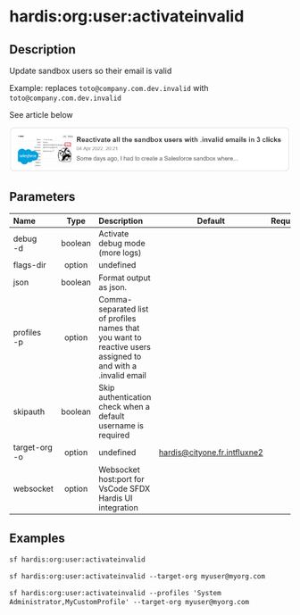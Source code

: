 <!-- This file has been generated with command 'sf hardis:doc:plugin:generate'. Please do not update it manually or it may be overwritten -->
# hardis:org:user:activateinvalid

## Description

Update sandbox users so their email is valid

  Example: replaces `toto@company.com.dev.invalid` with `toto@company.com.dev.invalid`

See article below

[![Reactivate all the sandbox users with .invalid emails in 3 clicks](https://github.com/hardisgroupcom/sfdx-hardis/raw/main/docs/assets/images/article-invalid-email.jpg)](https://nicolas.vuillamy.fr/reactivate-all-the-sandbox-users-with-invalid-emails-in-3-clicks-2265af4e3a3d)


## Parameters

| Name              |  Type   | Description                                                                                                  |           Default            | Required | Options |
|:------------------|:-------:|:-------------------------------------------------------------------------------------------------------------|:----------------------------:|:--------:|:-------:|
| debug<br/>-d      | boolean | Activate debug mode (more logs)                                                                              |                              |          |         |
| flags-dir         | option  | undefined                                                                                                    |                              |          |         |
| json              | boolean | Format output as json.                                                                                       |                              |          |         |
| profiles<br/>-p   | option  | Comma-separated list of profiles names that you want to reactive users assigned to and with a .invalid email |                              |          |         |
| skipauth          | boolean | Skip authentication check when a default username is required                                                |                              |          |         |
| target-org<br/>-o | option  | undefined                                                                                                    | hardis@cityone.fr.intfluxne2 |          |         |
| websocket         | option  | Websocket host:port for VsCode SFDX Hardis UI integration                                                    |                              |          |         |

## Examples

```shell
sf hardis:org:user:activateinvalid
```

```shell
sf hardis:org:user:activateinvalid --target-org myuser@myorg.com
```

```shell
sf hardis:org:user:activateinvalid --profiles 'System Administrator,MyCustomProfile' --target-org myuser@myorg.com
```


